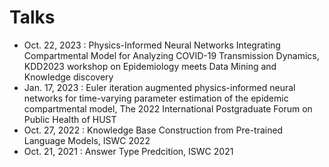 # Talks

* Oct. 22, 2023 : Physics-Informed Neural Networks Integrating Compartmental Model for Analyzing COVID-19 Transmission Dynamics, KDD2023 workshop on Epidemiology meets Data Mining and Knowledge discovery
* Jan. 17, 2023 : Euler iteration augmented physics-informed neural networks for time-varying parameter estimation of the epidemic compartmental model, The 2022 International Postgraduate Forum on Public Health of HUST
* Oct. 27, 2022 : Knowledge Base Construction from Pre-trained Language Models, ISWC 2022
* Oct. 21, 2021 : Answer Type Predcition, ISWC 2021